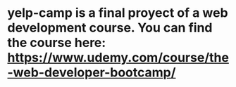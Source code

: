 # yelp-camp is a final proyect of a web development course. You can find the course here: https://www.udemy.com/course/the-web-developer-bootcamp/
